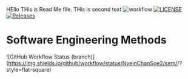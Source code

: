 HEllo THis is Read Me file.
THis is second text
![workflow](https://github.com/NyeinChanSoe2/sem/actions/workflows/main.yml/badge.svg)
[![LICENSE](https://img.shields.io/github/license/NyeinChanSoe2/sem.svg?style=flat-square)](https://github.com/NyeinChanSoe2/sem/blob/master/LICENSE)
[![Releases](https://img.shields.io/github/release/NyeinChanSoe2/sem/all.svg?style=flat-square)](https://github.com/NyeinChanSoe2/sem/releases)
# Software Engineering Methods
![GitHub Workflow Status (branch)](https://img.shields.io/github/workflow/status/NyeinChanSoe2/sem/<action name taken from main.yml>/<branch>?style=flat-square)